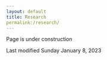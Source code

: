```yaml
---
layout: default
title: Research
permalink:/research/
---
```


Page is under construction 

Last modified Sunday January 8, 2023
